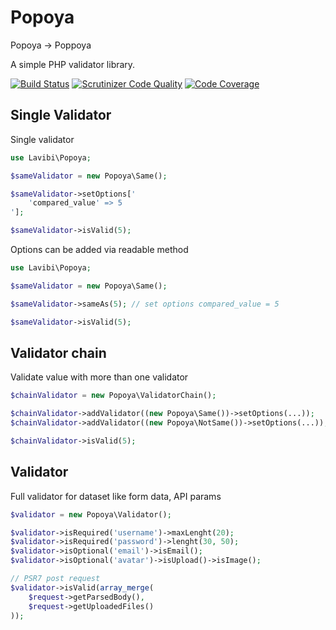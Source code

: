 # Popoya

Popoya -> Poppoya

A simple PHP validator library.

[![Build Status](https://travis-ci.org/lavibi/popoya.svg?branch=master)](https://travis-ci.org/lavibi/popoya) [![Scrutinizer Code Quality](https://scrutinizer-ci.com/g/lavibi/popoya/badges/quality-score.png?b=master)](https://scrutinizer-ci.com/g/lavibi/popoya/?branch=master) [![Code Coverage](https://scrutinizer-ci.com/g/lavibi/popoya/badges/coverage.png?b=master)](https://scrutinizer-ci.com/g/lavibi/popoya/?branch=master)

## Single Validator

Single validator

```php
use Lavibi\Popoya;

$sameValidator = new Popoya\Same();

$sameValidator->setOptions['
    'compared_value' => 5
'];

$sameValidator->isValid(5);

```

Options can be added via readable method

```php
use Lavibi\Popoya;

$sameValidator = new Popoya\Same();

$sameValidator->sameAs(5); // set options compared_value = 5

$sameValidator->isValid(5);
```

## Validator chain

Validate value with more than one validator

```php
$chainValidator = new Popoya\ValidatorChain();

$chainValidator->addValidator((new Popoya\Same())->setOptions(...));
$chainValidator->addValidator((new Popoya\NotSame())->setOptions(...));

$chainValidator->isValid(5);
```

## Validator

Full validator for dataset like form data, API params

```php
$validator = new Popoya\Validator();

$validator->isRequired('username')->maxLenght(20);
$validator->isRequired('password')->lenght(30, 50);
$validator->isOptional('email')->isEmail();
$validator->isOptional('avatar')->isUpload()->isImage();

// PSR7 post request
$validator->isValid(array_merge(
    $request->getParsedBody(),
    $request->getUploadedFiles()
));
```
